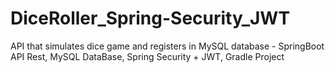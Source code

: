 # DiceRoller_Spring-Security_JWT
API that simulates dice game and registers in MySQL database - SpringBoot API Rest, MySQL DataBase, Spring Security + JWT, Gradle Project
